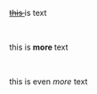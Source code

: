 <p><s><u>this </u></s>is text</p><p><br></p><p>this is <strong>more </strong>text</p><p><br></p><p>this is even <em>more </em>text</p>